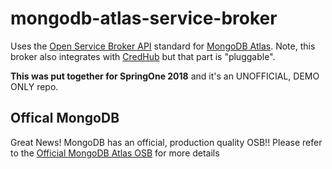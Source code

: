 # mongodb-atlas-service-broker

Uses the [Open Service Broker API](https://github.com/openservicebrokerapi/servicebroker) standard for [MongoDB Atlas](https://www.mongodb.com/cloud/atlas). Note, this broker also integrates with [CredHub](https://docs.cloudfoundry.org/credhub/) but that part is "pluggable". 


__This was put together for SpringOne 2018__ and it's an UNOFFICIAL, DEMO ONLY repo. 

##  Offical MongoDB 

Great News! MongoDB has an official, production quality OSB!!
Please refer to the [Official MongoDB Atlas OSB](https://github.com/mongodb/mongodb-atlas-service-broker) for more details
